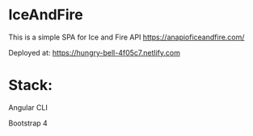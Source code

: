 # IceAndFire

This is a simple SPA for Ice and Fire API https://anapioficeandfire.com/

Deployed at: https://hungry-bell-4f05c7.netlify.com

# Stack:

Angular CLI

Bootstrap 4
